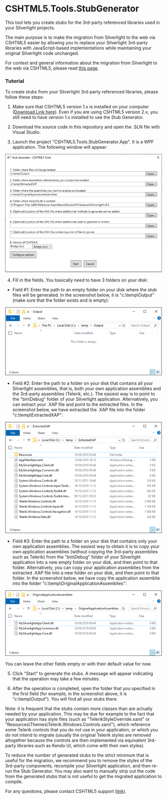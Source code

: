 # CSHTML5.Tools.StubGenerator

This tool lets you create stubs for the 3rd-party referenced libraries used in your Silverlight projects.

The main purpose is to make the migration from Silverlight to the web via CSHTML5 easier by allowing you to replace your Silverlight 3rd-party libraries with JavaScript-based implementations while maintaining your original Silverlight code unchanged.

For context and general information about the migration from Silverlight to the web via CSHTML5, please read [this page](http://cshtml5.com/links/migrate-silverlight-wpf-apps-to-html-javascript.aspx).


### Tutorial

To create stubs from your Silverlight 3rd-party referenced libraries, please follow these steps:

1. Make sure that CSHTML5 version 1.x is installed on your computer ([Download Link here](http://cshtml5.com/links/community-edition.aspx)). Even if you are using CSHTML5 version 2.x, you still need to have version 1.x installed to use the Stub Generator.

2. Download the source code in this repository and open the .SLN file with Visual Studio.

3. Launch the project "CSHTML5.Tools.StubGenerator.App". It is a WPF application. The following window will appear:

![Stub Generator screenshot](/screenshots/cshtml5_stub_generator_screenshot1.png "Stub Generator screenshot")

4. Fill in the fields. You basically need to have 3 folders on your disk:

- Field #1: Enter the path to an empty folder on your disk where the stub files will be generated. In the screenshot below, it is "c:\temp\Output" (make sure that the folder exists and is empty):

![Folder screenshot](/screenshots/config_folder1.png "Folder screenshot")

- Field #2: Enter the path to a folder on your disk that contains all your Silverlight assemblies, that is, both your own application assemblies and the 3rd-party assemblies (Telerik, etc.). The easiest way is to point to the "bin\Debug\" folder of your Silverlight application. Alternatively, you can extract your .XAP file and point to the extracted files. In the screenshot below, we have extracted the .XAP file into the folder "c:\temp\ExtractedXAP":

![Folder screenshot](/screenshots/config_folder2.png "Folder screenshot")

- Field #3: Enter the path to a folder on your disk that contains only your own application assemblies. The easiest way to obtain it is to copy your own application assemblies (without copying the 3rd-party assemblies such as Telerik) from the "bin\Debug\" folder of your Silverlight application into a new empty folder on your disk, and then point to that folder. Alternatively, you can copy your application assemblies from the extracted .XAP file into a new folder on your disk, and then point to that folder. In the screenshot below, we have copy the application assemblie into the folder "c:\temp\OriginalApplicationAssemblies":

![Folder screenshot](/screenshots/config_folder3.png "Folder screenshot")

You can leave the other fields empty or with their default value for now.

5. Click "Start" to generate the stubs. A message will appear indicating that the operation may take a few minutes.

6. After the operation is completed, open the folder that you specified in the first field (for example, in the screenshot above, it is "c:\temp\Output"). You will find all your stubs there.

Note: it is frequent that the stubs contain more classes than are actually needed by your application. This may be due for example to the fact that your application has style files (such as "TelerikStyleOverride.xaml" or "Resources\Themes\Telerik.Windows.Controls.xaml"), which reference some Telerik controls that you do not use in your application, or which you do not intend to migrate (usually the original Telerik styles are removed altogether because the controls are then implemented via equivalent 3rd-party libraries such as Kendo UI, which come with their own styles).

To reduce the number of generated stubs to the strict minimum that is useful for the migration, we recommend you to remove the styles of the 3rd-party components, recompile your Silverlight application, and then re-run the Stub Generator. You may also want to manually strip out the code from the generated stubs that is not useful to get the migrated application to compile.


For any questions, please contact CSHTML5 support ([link](http://cshtml5.com/contact.aspx)).



